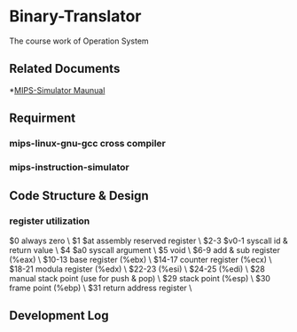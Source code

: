 # Binary-Translator
The course work of Operation System

## Related Documents
*[MIPS-Simulator Maunual](Reference/mips-simulator.pdf)

## Requirment
### mips-linux-gnu-gcc cross compiler
### mips-instruction-simulator

## Code Structure & Design

### register utilization ###
$0 always zero \\
$1 $at assembly reserved register \\
$2-3 $v0-1 syscall id & return value \\
$4 $a0 syscall argument \\
$5 void \\
$6-9 add & sub register (%eax) \\
$10-13 base register (%ebx) \\
$14-17 counter register (%ecx) \\
$18-21 modula register (%edx) \\
$22-23 (%esi) \\
$24-25 (%edi) \\
$28 manual stack point (use for push & pop) \\
$29 stack point (%esp) \\
$30 frame point (%ebp) \\
$31 return address register \\
## Development Log
